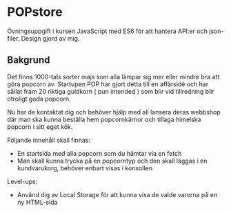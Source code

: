 # POPstore

Övningsuppgift i kursen JavaScript med ES6 för att hantera API:er och json-filer. Design gjord av mig.

## Bakgrund
Det finns 1000-tals sorter majs som alla lämpar sig mer eller mindre bra att göra popcorn av. Startupen POP har gjort detta till en affärsidé och har sållat fram 20 riktiga guldkorn ( pun intended ) som blir vid tillredning blir otroligt goda popcorn.

Nu har de kontaktat dig och behöver hjälp med all lansera deras webbshop där man ska kunna beställa hem popcornkärnor och tillaga himelska popcorn i sitt eget kök.

Följande innehåll skall finnas:

- En startsida med alla popcorn som du hämtar via en fetch
- Man skall kunna trycka på en popcorntyp och den skall läggas i en kundvarukorg, behöver enbart visas i konsollen

Level-ups:
- Använd dig av Local Storage för att kunna visa de valde varorna på en ny HTML-sida

